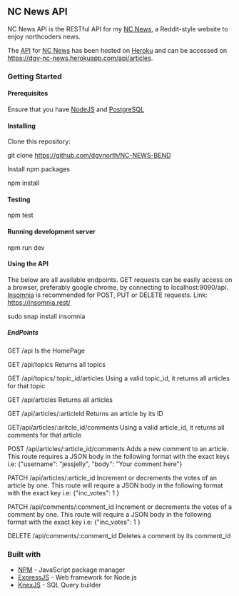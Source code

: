 ## NC News API

NC News API is the RESTful API for my [NC News](https://dgv-nc-news.netlify.com/), a Reddit-style website to enjoy northcoders news.

The [API](https://dgv-nc-news.herokuapp.com/api/articles) for [NC News](https://dgv-nc-news.netlify.com/) has been hosted on [Heroku](https://www.heroku.com/) and can be accessed on https://dgv-nc-news.herokuapp.com/api/articles.

### Getting Started

#### Prerequisites

Ensure that you have [NodeJS](https://nodejs.org/en/) and [PostgreSQL](https://www.postgresql.org/)

#### Installing

Clone this repository:

git clone https://github.com/dgvnorth/NC-NEWS-BEND

Install npm packages

npm install

#### Testing

npm test

#### Running development server

npm run dev

#### Using the API

The below are all available endpoints. GET requests can be easily access on a browser, preferably google chrome, by connecting to localhost:9090/api. [Insomnia](https://insomnia.rest/) is recommended for POST, PUT or DELETE requests. Link: https://insomnia.rest/

sudo snap install insomnia

##### EndPoints

GET /api
Is the HomePage

GET /api/topics
Returns all topics

GET /api/topics/:topic_id/articles
Using a valid topic_id, it returns all articles for that topic

GET /api/articles
Returns all articles

GET /api/articles/:articleId
Returns an article by its ID

GET/api/articles/:aritcle_id/comments
Using a valid article_id, it returns all comments for that article

POST /api/articles/:article_id/comments
Adds a new comment to an article. This route requires a JSON body in the following format with the exact keys i.e: {"username": "jessjelly",
"body": "Your comment here"}

PATCH /api/articles/:article_id
Increment or decrements the votes of an article by one. This route will require a JSON body in the following format with the exact key i.e: {"inc_votes": 1 }

PATCH /api/comments/:comment_id
Increment or decrements the votes of a comment by one. This route will require a JSON body in the following format with the exact key i.e: {"inc_votes": 1 }

DELETE /api/comments/:comment_id
Deletes a comment by its comment_id

### Built with

- [NPM](https://www.npmjs.com/) - JavaScript package manager
- [ExpressJS](https://expressjs.com/) - Web framework for Node.js
- [KnexJS](https://knexjs.org/) - SQL Query builder
